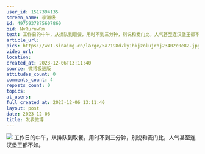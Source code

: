 ```yaml
---
user_id: 1517394135
screen_name: 李消极
id: 4975937875607860
bid: NvRurnwRm
text: 工作日的中午，从排队到取餐，用时不到三分钟，别说和麦门比，人气甚至连汉堡王都不如。 
article_url: 
pics: https://wx1.sinaimg.cn/large/5a7198d7ly1hkjzolujrhj23402c0e82.jpg
video_url: 
location: 
created_at: 2023-12-06T13:11:40
source: 微博极速版
attitudes_count: 0
comments_count: 4
reposts_count: 0
topics: 
at_users: 
full_created_at: 2023-12-06 13:11:40
layout: post
date: 2023-12-06
title: 发表微博
---
```



![](https://image.baidu.com/search/down?url=https://wx1.sinaimg.cn/large/5a7198d7ly1hkjzolujrhj23402c0e82.jpg)
工作日的中午，从排队到取餐，用时不到三分钟，别说和麦门比，人气甚至连汉堡王都不如。 
